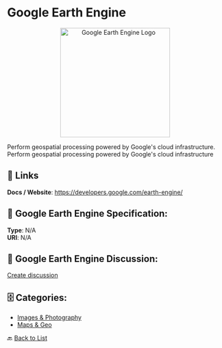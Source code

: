 # Google Earth Engine
<p align="center">
    <img width="256" src="https://raw.githubusercontent.com/apis-list/apis-list/main/apis/google-earth-engine/logo_256x256.png" alt="Google Earth Engine Logo"/>
</p>

Perform geospatial processing powered by Google's cloud infrastructure. Perform geospatial processing powered by Google's cloud infrastructure

##  🔗 Links
**Docs / Website**: https://developers.google.com/earth-engine/

## 🧬 Google Earth Engine Specification:
**Type**: N/A  
**URI**: N/A

## 💬 Google Earth Engine Discussion:
[Create discussion](https://github.com/apis-list/apis-list/discussions/new)

## 🗄️ Categories:
- [Images & Photography](https://github.com/apis-list/apis-list#images--photography-)
- [Maps & Geo](https://github.com/apis-list/apis-list#maps--geo-)




🔙 [Back to List](https://github.com/apis-list/apis-list)
